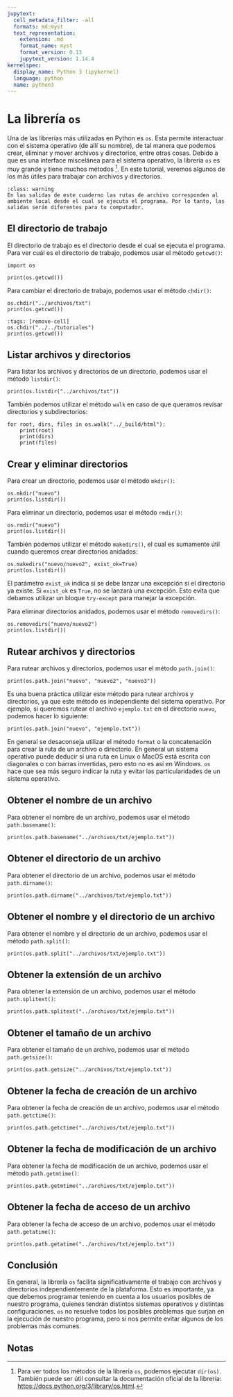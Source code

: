 ```yaml
---
jupytext:
  cell_metadata_filter: -all
  formats: md:myst
  text_representation:
    extension: .md
    format_name: myst
    format_version: 0.13
    jupytext_version: 1.14.4
kernelspec:
  display_name: Python 3 (ipykernel)
  language: python
  name: python3
---
```

# La librería `os`

Una de las librerías más utilizadas en Python es `os`. Esta permite interactuar con el sistema operativo (de allí su nombre), de tal manera que podemos crear, eliminar y mover archivos y directorios, entre otras cosas. Debido a que es una interface miscelánea para el sistema operativo, la librería `os` es muy grande y tiene muchos métodos [^1]. En este tutorial, veremos algunos de los más útiles para trabajar con archivos y directorios.

```{admonition} Nota
:class: warning
En las salidas de este cuaderno las rutas de archivo corresponden al ambiente local desde el cual se ejecuta el programa. Por lo tanto, las salidas serán diferentes para tu computador.
```

## El directorio de trabajo

El directorio de trabajo es el directorio desde el cual se ejecuta el programa. Para ver cuál es el directorio de trabajo, podemos usar el método `getcwd()`:

```{code-cell} ipython3
import os

print(os.getcwd())
```

Para cambiar el directorio de trabajo, podemos usar el método `chdir()`:

```{code-cell} ipython3
os.chdir("../archivos/txt")
print(os.getcwd())
```

```{code-cell} ipython3
:tags: [remove-cell]
os.chdir("../../tutoriales")
print(os.getcwd())
```

## Listar archivos y directorios

Para listar los archivos y directorios de un directorio, podemos usar el método `listdir()`:

```{code-cell} ipython3
print(os.listdir("../archivos/txt"))
```

También podemos utilizar el método `walk` en caso de que queramos revisar directorios y subdirectorios:

```{code-cell} ipython3
for root, dirs, files in os.walk("../_build/html"):
    print(root)
    print(dirs)
    print(files)
```

## Crear y eliminar directorios

Para crear un directorio, podemos usar el método `mkdir()`:

```{code-cell} ipython3
os.mkdir("nuevo")
print(os.listdir())
```

Para eliminar un directorio, podemos usar el método `rmdir()`:

```{code-cell} ipython3
os.rmdir("nuevo")
print(os.listdir())
```

También podemos utilizar el método `makedirs()`, el cual es sumamente útil cuando queremos crear directorios anidados:

```{code-cell} ipython3
os.makedirs("nuevo/nuevo2", exist_ok=True)
print(os.listdir())
```

El parámetro `exist_ok` indica si se debe lanzar una excepción si el directorio ya existe. Si `exist_ok` es `True`, no se lanzará una excepción. Esto evita que debamos utilizar un bloque `try-except` para manejar la excepción.

Para eliminar directorios anidados, podemos usar el método `removedirs()`:

```{code-cell} ipython3
os.removedirs("nuevo/nuevo2")
print(os.listdir())
```

## Rutear archivos y directorios

Para rutear archivos y directorios, podemos usar el método `path.join()`:

```{code-cell} ipython3
print(os.path.join("nuevo", "nuevo2", "nuevo3"))
```

Es una buena práctica utilizar este método para rutear archivos y directorios, ya que este método es independiente del sistema operativo. Por ejemplo, si queremos rutear el archivo `ejemplo.txt` en el directorio `nuevo`, podemos hacer lo siguiente:

```{code-cell} ipython3
print(os.path.join("nuevo", "ejemplo.txt"))
```

En general se desaconseja utilizar el método `format` o la concatenación para crear la ruta de un archivo o directorio. En general un sistema operativo puede deducir si una ruta en Linux o MacOS está escrita con diagonales o con barras invertidas, pero esto no es así en Windows. `os` hace que sea más seguro indicar la ruta y evitar las particularidades de un sistema operativo.

## Obtener el nombre de un archivo

Para obtener el nombre de un archivo, podemos usar el método `path.basename()`:

```{code-cell} ipython3
print(os.path.basename("../archivos/txt/ejemplo.txt"))
```

## Obtener el directorio de un archivo

Para obtener el directorio de un archivo, podemos usar el método `path.dirname()`:

```{code-cell} ipython3
print(os.path.dirname("../archivos/txt/ejemplo.txt"))
```

## Obtener el nombre y el directorio de un archivo

Para obtener el nombre y el directorio de un archivo, podemos usar el método `path.split()`:

```{code-cell} ipython3
print(os.path.split("../archivos/txt/ejemplo.txt"))
```

## Obtener la extensión de un archivo

Para obtener la extensión de un archivo, podemos usar el método `path.splitext()`:

```{code-cell} ipython3
print(os.path.splitext("../archivos/txt/ejemplo.txt"))
```

## Obtener el tamaño de un archivo

Para obtener el tamaño de un archivo, podemos usar el método `path.getsize()`:

```{code-cell} ipython3
print(os.path.getsize("../archivos/txt/ejemplo.txt"))
```

## Obtener la fecha de creación de un archivo

Para obtener la fecha de creación de un archivo, podemos usar el método `path.getctime()`:

```{code-cell} ipython3
print(os.path.getctime("../archivos/txt/ejemplo.txt"))
```

## Obtener la fecha de modificación de un archivo

Para obtener la fecha de modificación de un archivo, podemos usar el método `path.getmtime()`:

```{code-cell} ipython3
print(os.path.getmtime("../archivos/txt/ejemplo.txt"))
```

## Obtener la fecha de acceso de un archivo

Para obtener la fecha de acceso de un archivo, podemos usar el método `path.getatime()`:

```{code-cell} ipython3
print(os.path.getatime("../archivos/txt/ejemplo.txt"))
```

## Conclusión

En general, la librería `os` facilita significativamente el trabajo con archivos y directorios independientemente de la plataforma. Esto es importante, ya que debemos programar teniendo en cuenta a los usuarios posibles de nuestro programa, quienes tendrán distintos sistemas operativos y distintas configuraciones. `os` no resuelve todos los posibles problemas que surjan en la ejecución de nuestro programa, pero sí nos permite evitar algunos de los problemas más comunes.

## Notas

[^1]: Para ver todos los métodos de la librería `os`, podemos ejecutar `dir(os)`. También puede ser útil consultar la documentación oficial de la librería: https://docs.python.org/3/library/os.html.
